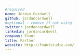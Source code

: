 ```yaml
---
#required
name: Jordan Cardwell
github: jordancardwell
#optional - remove if not using
twitter: jordancardwell
linkedin: jordancardwell
company: Fount
title: Partner
website: http://fountstudio.com/
---
```

